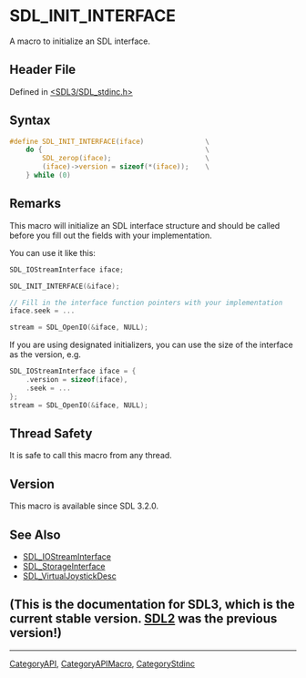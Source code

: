 # SDL_INIT_INTERFACE

A macro to initialize an SDL interface.

## Header File

Defined in [<SDL3/SDL_stdinc.h>](https://github.com/libsdl-org/SDL/blob/main/include/SDL3/SDL_stdinc.h)

## Syntax

```c
#define SDL_INIT_INTERFACE(iface)               \
    do {                                        \
        SDL_zerop(iface);                       \
        (iface)->version = sizeof(*(iface));    \
    } while (0)
```

## Remarks

This macro will initialize an SDL interface structure and should be called
before you fill out the fields with your implementation.

You can use it like this:

```c
SDL_IOStreamInterface iface;

SDL_INIT_INTERFACE(&iface);

// Fill in the interface function pointers with your implementation
iface.seek = ...

stream = SDL_OpenIO(&iface, NULL);
```

If you are using designated initializers, you can use the size of the
interface as the version, e.g.

```c
SDL_IOStreamInterface iface = {
    .version = sizeof(iface),
    .seek = ...
};
stream = SDL_OpenIO(&iface, NULL);
```

## Thread Safety

It is safe to call this macro from any thread.

## Version

This macro is available since SDL 3.2.0.

## See Also

- [SDL_IOStreamInterface](SDL_IOStreamInterface)
- [SDL_StorageInterface](SDL_StorageInterface)
- [SDL_VirtualJoystickDesc](SDL_VirtualJoystickDesc)


## (This is the documentation for SDL3, which is the current stable version. [SDL2](https://wiki.libsdl.org/SDL2/) was the previous version!)



----
[CategoryAPI](CategoryAPI), [CategoryAPIMacro](CategoryAPIMacro), [CategoryStdinc](CategoryStdinc)

